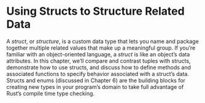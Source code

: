 # Using Structs to Structure Related Data

A *struct*, or *structure*, is a custom data type that lets you name and package together multiple related values that make up a meaningful group. If you’re familiar with an object-oriented language, a *struct* is like an object’s data attributes. In this chapter, we’ll compare and contrast tuples with structs, demonstrate how to use structs, and discuss how to define methods and associated functions to specify behavior associated with a struct’s data. Structs and enums (discussed in Chapter 6) are the building blocks for creating new types in your program’s domain to take full advantage of Rust’s compile time type checking.
